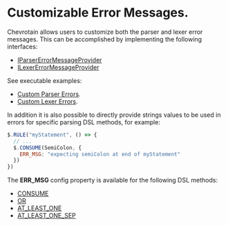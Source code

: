 # Customizable Error Messages.

Chevrotain allows users to customize both the parser and lexer error messages.
This can be accomplished by implementing the following interfaces:

- [IParserErrorMessageProvider](https://chevrotain.io/documentation/10_1_2/interfaces/IParserErrorMessageProvider.html)
- [ILexerErrorMessageProvider](https://chevrotain.io/documentation/10_1_2/interfaces/ILexerErrorMessageProvider.html)

See executable examples:

- [Custom Parser Errors](https://github.com/chevrotain/chevrotain/blob/master/examples/parser/custom_errors/custom_errors.js).
- [Custom Lexer Errors](https://github.com/chevrotain/chevrotain/blob/master/examples/lexer/custom_errors/custom_errors.js).

In addition it is also possible to directly provide strings values to be used in errors
for specific parsing DSL methods, for example:

```javascript
$.RULE("myStatement", () => {
  // ...
  $.CONSUME(SemiColon, {
    ERR_MSG: "expecting semiColon at end of myStatement"
  })
})
```

The **ERR_MSG** config property is available for the following DSL methods:

- [CONSUME](https://chevrotain.io/documentation/10_1_2/classes/CstParser.html#CONSUME)
- [OR](https://chevrotain.io/documentation/10_1_2/classes/CstParser.html#OR)
- [AT_LEAST_ONE](https://chevrotain.io/documentation/10_1_2/classes/CstParser.html#AT_LEAST_ONE)
- [AT_LEAST_ONE_SEP](https://chevrotain.io/documentation/10_1_2/classes/CstParser.html#AT_LEAST_ONE_SEP)
